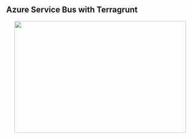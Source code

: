 ## Azure Service Bus with Terragrunt
<p align="center">
  <img width="460" height="300" src="//github.com/rb-cloud-guru/AzureServiceBus/assets/17112592/cd27ca3d-2d41-4e15-a3f3-28822cb310ab/460/300">
</p>




